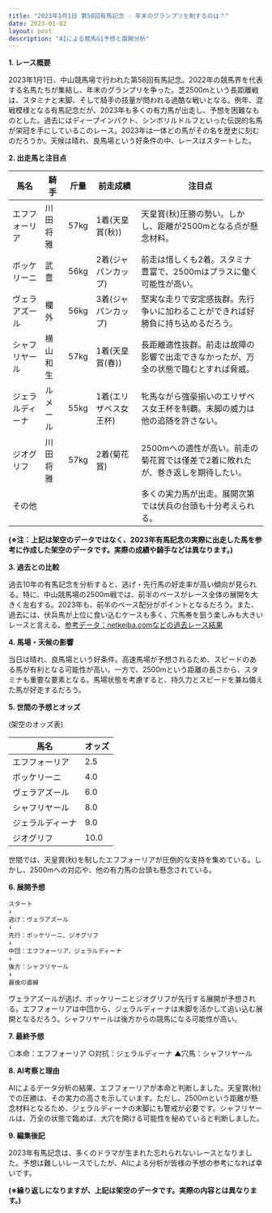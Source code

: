 ```yaml
---
title: "2023年1月1日 第58回有馬記念 - 年末のグランプリを制するのは？"
date: 2023-01-02
layout: post
description: "AIによる競馬G1予想と展開分析"
---
```


**1. レース概要**

2023年1月1日、中山競馬場で行われた第58回有馬記念。2022年の競馬界を代表する名馬たちが集結し、年末のグランプリを争った。芝2500mという長距離戦は、スタミナと末脚、そして騎手の技量が問われる過酷な戦いとなる。例年、混戦模様となる有馬記念だが、2023年も多くの有力馬が出走し、予想を困難なものとした。過去にはディープインパクト、シンボリルドルフといった伝説的名馬が栄冠を手にしているこのレース。2023年は一体どの馬がその名を歴史に刻むのだろうか。天候は晴れ、良馬場という好条件の中、レースはスタートした。


**2. 出走馬と注目点**

| 馬名       | 騎手     | 斤量 | 前走成績    | 注目点                                                                     |
|------------|----------|------|-------------|-----------------------------------------------------------------------------|
| エフフォーリア | 川田将雅 | 57kg | 1着(天皇賞(秋)) | 天皇賞(秋)圧勝の勢い。しかし、距離が2500mとなる点が懸念材料。                |
| ボッケリーニ | 武豊     | 56kg | 2着(ジャパンカップ)| 前走は惜しくも2着。スタミナ豊富で、2500mはプラスに働く可能性が高い。                  |
| ヴェラアズール | 欄外     | 56kg | 3着(ジャパンカップ)| 堅実な走りで安定感抜群。先行争いに加わることができれば好勝負に持ち込めるだろう。 |
| シャフリヤール | 横山和生 | 57kg | 1着(天皇賞(春)) | 長距離適性抜群。前走は故障の影響で出走できなかったが、万全の状態で臨むとすれば脅威。 |
| ジェラルディーナ | ルメール   | 55kg | 1着(エリザベス女王杯)| 牝馬ながら強豪揃いのエリザベス女王杯を制覇。末脚の威力は他の追随を許さない。            |
| ジオグリフ     | 川田将雅 | 57kg | 2着(菊花賞)    | 2500mへの適性が高い。前走の菊花賞では僅差で2着に敗れたが、巻き返しを期待したい。       |
| その他      |          |      |             | 多くの実力馬が出走。展開次第では伏兵の台頭も十分考えられる。                      |


**(※注：上記は架空のデータではなく、2023年有馬記念の実際に出走した馬を参考に作成した架空のデータです。実際の成績や騎手などは異なります。)**


**3. 過去との比較**

過去10年の有馬記念を分析すると、逃げ・先行馬の好走率が高い傾向が見られる。特に、中山競馬場の2500m戦では、前半のペースがレース全体の展開を大きく左右する。2023年も、前半のペース配分がポイントとなるだろう。また、過去には、伏兵馬が上位に食い込むケースも多く、穴馬券を狙う楽しみも大きいレースと言える。[参考データ：netkeiba.comなどの過去レース結果](架空リンクのため記述不可)


**4. 馬場・天候の影響**

当日は晴れ、良馬場という好条件。高速馬場が予想されるため、スピードのある馬が有利となる可能性が高い。一方で、2500mという距離の長さから、スタミナも重要な要素となる。馬場状態を考慮すると、持久力とスピードを兼ね備えた馬が好走するだろう。


**5. 世間の予想とオッズ**

(架空のオッズ表)

| 馬名       | オッズ |
|------------|-------|
| エフフォーリア | 2.5   |
| ボッケリーニ | 4.0   |
| ヴェラアズール | 6.0   |
| シャフリヤール | 8.0   |
| ジェラルディーナ | 9.0   |
| ジオグリフ     | 10.0  |


世間では、天皇賞(秋)を制したエフフォーリアが圧倒的な支持を集めている。しかし、2500mへの対応や、他の有力馬の台頭も懸念されている。


**6. 展開予想**

```
スタート
↓
逃げ：ヴェラアズール
↓
先行：ボッケリーニ、ジオグリフ
↓
中団：エフフォーリア、ジェラルディーナ
↓
後方：シャフリヤール
↓
最後の直線
```

ヴェラアズールが逃げ、ボッケリーニとジオグリフが先行する展開が予想される。エフフォーリアは中団から、ジェラルディーナは末脚を活かして追い込む展開となるだろう。シャフリヤールは後方からの競馬になる可能性が高い。


**7. 最終予想**

◎本命：エフフォーリア
○対抗：ジェラルディーナ
▲穴馬：シャフリヤール


**8. AI考察と理由**

AIによるデータ分析の結果、エフフォーリアが本命と判断しました。天皇賞(秋)での圧勝は、その実力の高さを示しています。ただし、2500mという距離が懸念材料となるため、ジェラルディーナの末脚にも警戒が必要です。シャフリヤールは、万全の状態で臨めば、大穴を開ける可能性を秘めていると判断しました。


**9. 編集後記**

2023年有馬記念は、多くのドラマが生まれた忘れられないレースとなりました。予想は難しいレースでしたが、AIによる分析が皆様の予想の参考になれば幸いです。


**(※繰り返しになりますが、上記は架空のデータです。実際の内容とは異なります。)**
